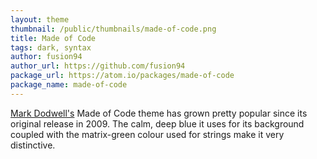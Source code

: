 ```yaml
---
layout: theme
thumbnail: /public/thumbnails/made-of-code.png
title: Made of Code
tags: dark, syntax
author: fusion94
author_url: https://github.com/fusion94
package_url: https://atom.io/packages/made-of-code
package_name: made-of-code
---
```


[Mark Dodwell's](http://madeofcode.com/posts/29-photo-my-new-textmate-theme-8220-made-of-code-8221-mdash-download-9-feb-2010-update-t) Made of Code theme has grown pretty popular since its original release in 2009. The calm, deep blue it uses for its background coupled with the matrix-green colour used for strings make it very distinctive.
